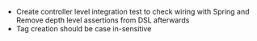  - Create controller level integration test to check wiring with Spring and Remove depth level assertions from DSL afterwards
 - Tag creation should be case in-sensitive